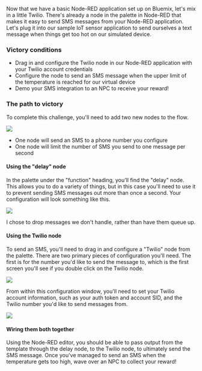 Now that we have a basic Node-RED application set up on Bluemix, let's mix in a little Twilio. There's already a node in the palette in Node-RED that makes it easy to send SMS messages from your Node-RED application. Let's plug it into our sample IoT sensor application to send ourselves a text message when things get too hot on our simulated device.

### Victory conditions
* Drag in and configure the Twilio node in our Node-RED application with your Twilio account credentials
* Configure the node to send an SMS message when the upper limit of the temperature is reached for our virtual device
* Demo your SMS integration to an NPC to receive your reward!

### The path to victory

To complete this challenge, you'll need to add two new nodes to the flow.

<img src="https://s3.amazonaws.com/com.twilio.prod.twilio-docs/images/new_nodes.original.png"/>

* One node will send an SMS to a phone number you configure
* One node will limit the number of SMS you send to one message per second

#### Using the "delay" node

In the palette under the "function" heading, you'll find the "delay" node. This allows you to do a variety of things, but in this case you'll need to use it to prevent sending SMS messages out more than once a second. Your configuration will look something like this.

<img src="https://s3.amazonaws.com/com.twilio.prod.twilio-docs/images/delay_config.original.png"/>

I chose to drop messages we don't handle, rather than have them queue up.

#### Using the Twilio node

To send an SMS, you'll need to drag in and configure a "Twilio" node from the palette. There are two primary pieces of configuration you'll need.  The first is for the number you'd like to send the message to, which is the first screen you'll see if you double click on the Twilio node.

<img src="https://s3.amazonaws.com/com.twilio.prod.twilio-docs/images/twilio_out_config.original.png"/>

From within this configuration window, you'll need to set your Twilio account information, such as your auth token and account SID, and the Twilio number you'd like to send messages from.

<img src="https://s3.amazonaws.com/com.twilio.prod.twilio-docs/images/twilio_account.original.png"/>

#### Wiring them both together

Using the Node-RED editor, you should be able to pass output from the template through the delay node, to the Twilio node, to ultimately send the SMS message.  Once you've managed to send an SMS when the temperature gets too high, wave over an NPC to collect your reward!
